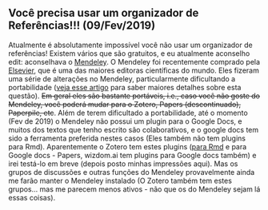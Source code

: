 ## Você precisa usar um organizador de Referências!!! (09/Fev/2019)

Atualmente é absolutamente impossível você não usar um organizador de referências! Existem vários que são gratuitos, e eu atualmente aconselho edit: aconselhava o [Mendeley](https://www.mendeley.com/). O Mendeley foi recentemente comprado pela [Elsevier](https://en.wikipedia.org/wiki/Elsevier), que é uma das maiores editoras científicas do mundo. Eles fizeram uma série de alterações no Mendeley, particularmente dificultando a portabilidade ([veja esse artigo](https://www.zotero.org/support/kb/mendeley_import) para saber maiores detalhes sobre esta questão). <s>Em geral eles são bastante portáveis, i.e., caso você não goste do Mendeley, você poderá mudar para o Zotero, Papers (descontinuado), Paperpile, etc</s>. Além de terem dificultado a portabilidade, até o momento (Fev de 2019) o Mendeley não possui um plugin para o Google Docs, e muitos dos textos que tenho escrito são colaborativos, e o google docs tem sido a ferramenta preferida nestes casos (Eles também não tem plugins para Rmd). Aparentemente o Zotero tem estes plugins ([para Rmd](http://tc.rbind.io/post/2017/07/07/citing-in-rmarkdown-using-zotero/) e para Google docs - Papers, wizdom.ai tem plugins para Google docs também) e irei testá-lo em breve (depois posto minhas impressões aqui). Mas os grupos de discussões e outras funções do Mendeley provavelmente ainda me farão manter o Mendeley instalado (O Zotero também tem estes grupos… mas me parecem menos ativos - não que os do Mendeley sejam lá essas coisas).